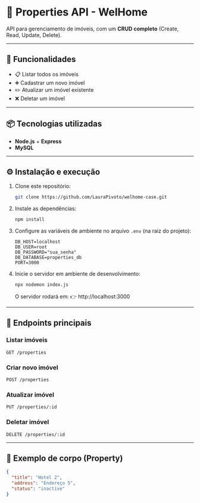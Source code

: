 # 🏡 Properties API - WelHome

API para gerenciamento de imóveis, com um **CRUD completo** (Create, Read, Update, Delete).

---

## 🚀 Funcionalidades

* 📋 Listar todos os imóveis
* ➕ Cadastrar um novo imóvel
* ✏️ Atualizar um imóvel existente
* ❌ Deletar um imóvel

---

## 📦 Tecnologias utilizadas

* **Node.js** + **Express**
* **MySQL**

---

## ⚙️ Instalação e execução

1. Clone este repositório:

   ```bash
   git clone https://github.com/LauraPivoto/welhome-case.git
   ```

2. Instale as dependências:

   ```bash
   npm install
   ```

3. Configure as variáveis de ambiente no arquivo `.env` (na raiz do projeto):

   ```env
   DB_HOST=localhost
   DB_USER=root
   DB_PASSWORD="sua_senha"
   DB_DATABASE=properties_db
   PORT=3000
   ```

4. Inicie o servidor em ambiente de desenvolvimento:

   ```bash
   npx nodemon index.js
   ```

   O servidor rodará em:
   👉 http://localhost:3000

---

## 🔗 Endpoints principais

### Listar imóveis

```http
GET /properties
```

### Criar novo imóvel

```http
POST /properties
```

### Atualizar imóvel

```http
PUT /properties/:id
```

### Deletar imóvel

```http
DELETE /properties/:id
```

---

## 📑 Exemplo de corpo (Property)

```json
{
  "title": "Hotel 2",
  "address": "Endereço 5",
  "status": "inactive"
}
```
